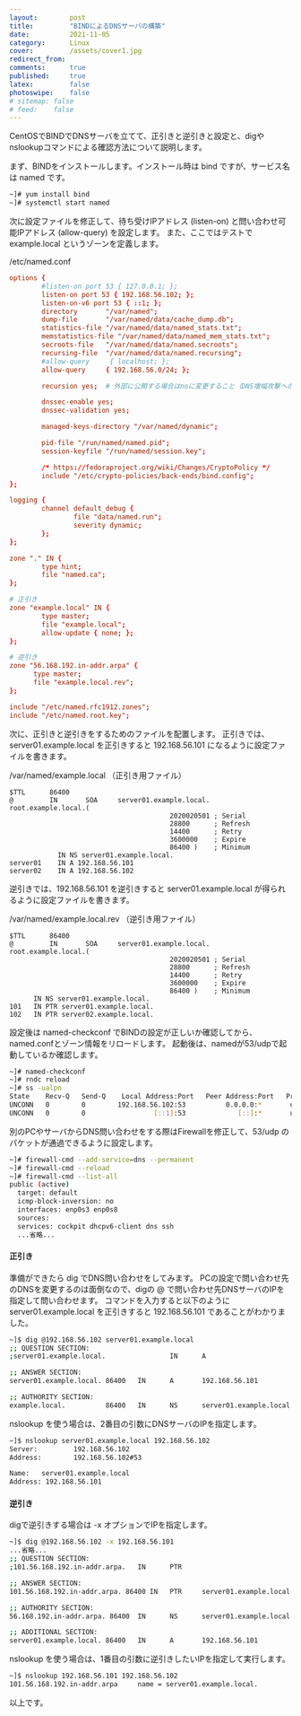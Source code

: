 ```yaml
---
layout:        post
title:         "BINDによるDNSサーバの構築"
date:          2021-11-05
category:      Linux
cover:         /assets/cover1.jpg
redirect_from:
comments:      true
published:     true
latex:         false
photoswipe:    false
# sitemap: false
# feed:    false
---
```


CentOSでBINDでDNSサーバを立てて、正引きと逆引きと設定と、digやnslookupコマンドによる確認方法について説明します。

まず、BINDをインストールします。インストール時は bind ですが、サービス名は named です。
```bash
~]# yum install bind
~]# systemctl start named
```
次に設定ファイルを修正して、待ち受けIPアドレス (listen-on) と問い合わせ可能IPアドレス (allow-query) を設定します。
また、ここではテストで example.local というゾーンを定義します。

/etc/named.conf
```conf
options {
        #listen-on port 53 { 127.0.0.1; };
        listen-on port 53 { 192.168.56.102; };
        listen-on-v6 port 53 { ::1; };
        directory       "/var/named";
        dump-file       "/var/named/data/cache_dump.db";
        statistics-file "/var/named/data/named_stats.txt";
        memstatistics-file "/var/named/data/named_mem_stats.txt";
        secroots-file   "/var/named/data/named.secroots";
        recursing-file  "/var/named/data/named.recursing";
        #allow-query     { localhost; };
        allow-query     { 192.168.56.0/24; };

        recursion yes;  # 外部に公開する場合はnoに変更すること（DNS増幅攻撃への対策）

        dnssec-enable yes;
        dnssec-validation yes;

        managed-keys-directory "/var/named/dynamic";

        pid-file "/run/named/named.pid";
        session-keyfile "/run/named/session.key";

        /* https://fedoraproject.org/wiki/Changes/CryptoPolicy */
        include "/etc/crypto-policies/back-ends/bind.config";
};

logging {
        channel default_debug {
                file "data/named.run";
                severity dynamic;
        };
};

zone "." IN {
        type hint;
        file "named.ca";
};

# 正引き
zone "example.local" IN {
        type master;
        file "example.local";
        allow-update { none; };
};

# 逆引き
zone "56.168.192.in-addr.arpa" {
      type master;
      file "example.local.rev";
};

include "/etc/named.rfc1912.zones";
include "/etc/named.root.key";
```

次に、正引きと逆引きをするためのファイルを配置します。
正引きでは、server01.example.local を正引きすると 192.168.56.101 になるように設定ファイルを書きます。

/var/named/example.local （正引き用ファイル）
```
$TTL      86400
@         IN       SOA     server01.example.local.  root.example.local.(
                                        2020020501 ; Serial
                                        28800      ; Refresh
                                        14400      ; Retry
                                        3600000    ; Expire
                                        86400 )    ; Minimum
            IN NS server01.example.local.
server01    IN A 192.168.56.101
server02    IN A 192.168.56.102
```

逆引きでは、192.168.56.101 を逆引きすると server01.example.local が得られるように設定ファイルを書きます。

/var/named/example.local.rev （逆引き用ファイル）
```
$TTL      86400
@         IN       SOA     server01.example.local.  root.example.local.(
                                        2020020501 ; Serial
                                        28800      ; Refresh
                                        14400      ; Retry
                                        3600000    ; Expire
                                        86400 )    ; Minimum
      IN NS server01.example.local.
101   IN PTR server01.example.local.
102   IN PTR server02.example.local.
```

設定後は named-checkconf でBINDの設定が正しいか確認してから、named.confとゾーン情報をリロードします。
起動後は、namedが53/udpで起動しているか確認します。
```bash
~]# named-checkconf
~]# rndc reload
~]# ss -ualpn
State    Recv-Q   Send-Q    Local Address:Port   Peer Address:Port   Process
UNCONN   0        0        192.168.56.102:53          0.0.0.0:*       users:(("named",pid=10870,fd=512))
UNCONN   0        0                 [::1]:53             [::]:*       users:(("named",pid=10870,fd=513))
```

別のPCやサーバからDNS問い合わせをする際はFirewallを修正して、53/udp のパケットが通過できるように設定します。
```bash
~]# firewall-cmd --add-service=dns --permanent
~]# firewall-cmd --reload
~]# firewall-cmd --list-all
public (active)
  target: default
  icmp-block-inversion: no
  interfaces: enp0s3 enp0s8
  sources:
  services: cockpit dhcpv6-client dns ssh
  ...省略...
```

#### 正引き
準備ができたら dig でDNS問い合わせをしてみます。
PCの設定で問い合わせ先のDNSを変更するのは面倒なので、digの @ で問い合わせ先DNSサーバのIPを指定して問い合わせます。
コマンドを入力すると以下のように server01.example.local を正引きすると 192.168.56.101 であることがわかりました。
```bash
~]$ dig @192.168.56.102 server01.example.local
;; QUESTION SECTION:
;server01.example.local.                IN      A

;; ANSWER SECTION:
server01.example.local. 86400   IN      A       192.168.56.101

;; AUTHORITY SECTION:
example.local.          86400   IN      NS      server01.example.local.
```
nslookup を使う場合は、2番目の引数にDNSサーバのIPを指定します。
```bash
~]$ nslookup server01.example.local 192.168.56.102
Server:         192.168.56.102
Address:        192.168.56.102#53

Name:   server01.example.local
Address: 192.168.56.101
```

#### 逆引き
digで逆引きする場合は -x オプションでIPを指定します。
```bash
~]$ dig @192.168.56.102 -x 192.168.56.101
...省略...
;; QUESTION SECTION:
;101.56.168.192.in-addr.arpa.   IN      PTR

;; ANSWER SECTION:
101.56.168.192.in-addr.arpa. 86400 IN   PTR     server01.example.local.

;; AUTHORITY SECTION:
56.168.192.in-addr.arpa. 86400  IN      NS      server01.example.local.

;; ADDITIONAL SECTION:
server01.example.local. 86400   IN      A       192.168.56.101
```
nslookup を使う場合は、1番目の引数に逆引きしたいIPを指定して実行します。
```bash
~]$ nslookup 192.168.56.101 192.168.56.102
101.56.168.192.in-addr.arpa     name = server01.example.local.
```
以上です。
